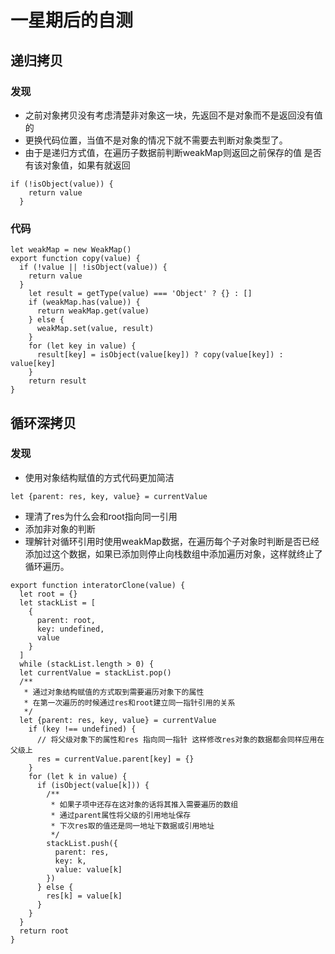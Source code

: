 # 一星期后的自测
## 递归拷贝
### 发现
*  之前对象拷贝没有考虑清楚非对象这一块，先返回不是对象而不是返回没有值的
* 更换代码位置，当值不是对象的情况下就不需要去判断对象类型了。
* 由于是递归方式值，在遍历子数据前判断weakMap则返回之前保存的值
是否有该对象值，如果有就返回
```
if (!isObject(value)) {
    return value
  }
```
### 代码
```
let weakMap = new WeakMap()
export function copy(value) {
  if (!value || !isObject(value)) {
    return value
  }
    let result = getType(value) === 'Object' ? {} : []
    if (weakMap.has(value)) {
      return weakMap.get(value)
    } else {
      weakMap.set(value, result)
    }
    for (let key in value) {
      result[key] = isObject(value[key]) ? copy(value[key]) : value[key]
    }
    return result
}
```

## 循环深拷贝
### 发现
* 使用对象结构赋值的方式代码更加简洁
```
let {parent: res, key, value} = currentValue
```
* 理清了res为什么会和root指向同一引用
* 添加非对象的判断
* 理解针对循环引用时使用weakMap数据，在遍历每个子对象时判断是否已经添加过这个数据，如果已添加则停止向栈数组中添加遍历对象，这样就终止了循环遍历。
```
export function interatorClone(value) {
  let root = {}
  let stackList = [
    {
      parent: root,
      key: undefined,
      value
    }
  ]
  while (stackList.length > 0) {
  let currentValue = stackList.pop()
  /**
   * 通过对象结构赋值的方式取到需要遍历对象下的属性
   * 在第一次遍历的时候通过res和root建立同一指针引用的关系
   */
  let {parent: res, key, value} = currentValue
    if (key !== undefined) {
      // 将父级对象下的属性和res 指向同一指针 这样修改res对象的数据都会同样应用在父级上
      res = currentValue.parent[key] = {}
    }
    for (let k in value) {
      if (isObject(value[k])) {
        /**
         * 如果子项中还存在这对象的话将其推入需要遍历的数组
         * 通过parent属性将父级的引用地址保存
         * 下次res取的值还是同一地址下数据或引用地址
         */
        stackList.push({
          parent: res,
          key: k,
          value: value[k]
        })
      } else {
        res[k] = value[k]
      }
    }
  }
  return root
}
```